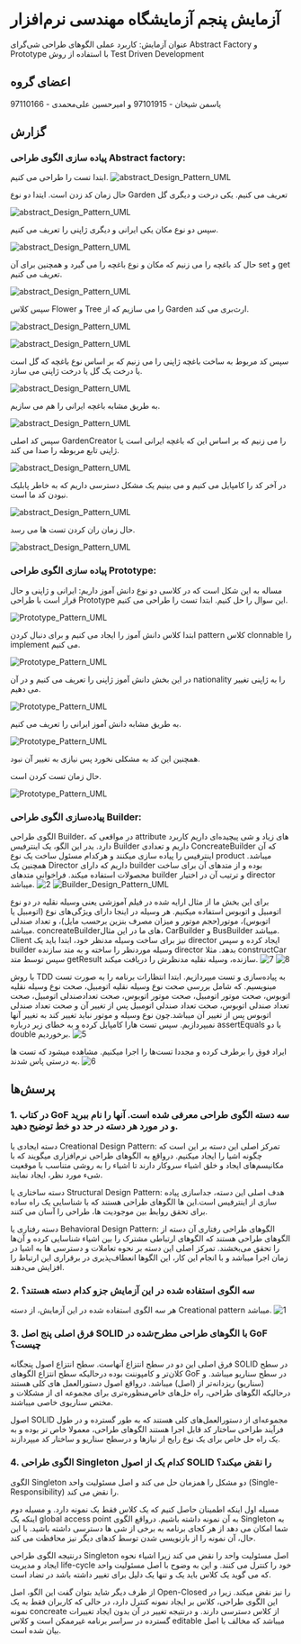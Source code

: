 <div dir=”rtl”>
 
 # آزمایش پنجم آزمایشگاه مهندسی نرم‌افزار
عنوان آزمایش:
کاربرد عملی الگوهای طراحی شی‌گرای Abstract Factory و Prototype با استفاده از روش Test Driven Development
 
 ## اعضای گروه
 یاسمن شیخان - 97101915 و امیرحسین علی‌محمدی - 97110166
 
 
## گزارش
  
### پیاده سازی الگوی طراحی Abstract factory:
ابتدا تست را طراحی می کنیم.
![abstract_Design_Pattern_UML](https://raw.githubusercontent.com/yasmansh/SE_LAB/main/Exp5/Part1%20-%20Abstract%20Factory/Pics/Capture11.jpg?token=GHSAT0AAAAAAB2RRMG3RBD7WJUG6YTESAQ2Y4TQPYQ)

حال زمان کد زدن است. ایتدا دو نوع Garden تعریف می کنیم. یکی درخت و دیگری گل

![abstract_Design_Pattern_UML](https://github.com/yasmansh/SE_LAB/blob/main/Exp5/Part1%20-%20Abstract%20Factory/Pics/Capture03.JPG)

سپس دو نوع مکان یکی ایرانی و دیگری ژاپنی را تعریف می کنیم.

![abstract_Design_Pattern_UML](https://github.com/yasmansh/SE_LAB/blob/main/Exp5/Part1%20-%20Abstract%20Factory/Pics/Capture04.JPG)

حال کد باغچه را می زنیم که مکان و نوع باغچه را می گیرد و همچنین برای آن set و get تعریف می کنیم.

![abstract_Design_Pattern_UML](https://github.com/yasmansh/SE_LAB/blob/main/Exp5/Part1%20-%20Abstract%20Factory/Pics/Capture08.JPG)

سپس کلاس Flower و Tree را می سازیم که از Garden ارث‌بری می کند.

![abstract_Design_Pattern_UML](https://github.com/yasmansh/SE_LAB/blob/main/Exp5/Part1%20-%20Abstract%20Factory/Pics/Capture09.JPG)

![abstract_Design_Pattern_UML](https://github.com/yasmansh/SE_LAB/blob/main/Exp5/Part1%20-%20Abstract%20Factory/Pics/Capture10.JPG)

سپس کد مربوط به ساخت باغچه ژاپنی را می زنیم که بر اساس نوع باغچه که گل است یا درخت یک گل یا درخت ژاپنی می سازد.

![abstract_Design_Pattern_UML](https://github.com/yasmansh/SE_LAB/blob/main/Exp5/Part1%20-%20Abstract%20Factory/Pics/Capture05.JPG)

به طریق مشابه باغچه ایرانی را هم می سازیم.

![abstract_Design_Pattern_UML](https://github.com/yasmansh/SE_LAB/blob/main/Exp5/Part1%20-%20Abstract%20Factory/Pics/Capture06.JPG)

سپس کد اصلی GardenCreator را می زنیم که بر اساس این که باغچه ایرانی است یا ژاپنی تابع مربوطه را صدا می کند.

![abstract_Design_Pattern_UML](https://github.com/yasmansh/SE_LAB/blob/main/Exp5/Part1%20-%20Abstract%20Factory/Pics/Capture07.JPG)

در آخر کد را کامپایل می کنیم و می بینیم یک مشکل دسترسی داریم که به خاطر پابلیک نبودن کد ما است.

![abstract_Design_Pattern_UML](https://github.com/yasmansh/SE_LAB/blob/main/Exp5/Part1%20-%20Abstract%20Factory/Pics/Capture01.JPG)

حال زمان ران کردن تست ها می رسد.

![abstract_Design_Pattern_UML](https://raw.githubusercontent.com/yasmansh/SE_LAB/main/Exp5/Part1%20-%20Abstract%20Factory/Pics/Capture12.jpg?token=GHSAT0AAAAAAB2RRMG3W3GVMTOAFVQ3U5ESY4TQQLQ)

 
 ### پیاده سازی الگوی طراحی Prototype: 
 
 مساله به این شکل است که در کلاسی دو نوع دانش آموز داریم: ایرانی و ژاپنی و حال قرار است با طراحی Prototype این سوال را حل کنیم.
 ابتدا تست را طراحی می کنیم.
 
 ![Prototype_Pattern_UML](https://raw.githubusercontent.com/yasmansh/SE_LAB/main/Exp5/Part2%20-%20Prototype/Pics/Capture05.jpg?token=GHSAT0AAAAAAB2RRMG3OS35BB5VVY6A2NZ4Y4TQODQ)
 
 ابتدا کلاس دانش آموز را ایجاد می کنیم و برای دنبال کردن pattern کلاس clonnable را implement می کنیم.
 
 ![Prototype_Pattern_UML](https://github.com/yasmansh/SE_LAB/blob/main/Exp5/Part2%20-%20Prototype/Pics/Capture02.JPG)
 
 در این بخش دانش آموز ژاپنی را تعریف می کنیم و در آن nationality را به ژاپنی تغییر می دهیم.
 
 ![Prototype_Pattern_UML](https://github.com/yasmansh/SE_LAB/blob/main/Exp5/Part2%20-%20Prototype/Pics/Capture03.JPG)
 
 به طریق مشابه دانش آموز ایرانی را تعریف می کنیم.
 
 ![Prototype_Pattern_UML](https://github.com/yasmansh/SE_LAB/blob/main/Exp5/Part2%20-%20Prototype/Pics/Capture04.JPG)
 
 همچنین این کد به مشکلی نخورد پس نیازی به تغییر آن نبود.
 
 حال زمان تست کردن است.
 
 ![Prototype_Pattern_UML](https://raw.githubusercontent.com/yasmansh/SE_LAB/main/Exp5/Part2%20-%20Prototype/Pics/Capture06.jpg?token=GHSAT0AAAAAAB2RRMG3WANVAA2AWEXRKXWGY4TQO3Q)
 

  ### پیاده‌سازی الگوی طراحی Builder:
الگوی طراحی Builder، در مواقعی که attribute های زیاد و شی پیچیده‌ای داریم  کاربرد دارد.
یدر این الگو، یک  اینترفیس Builder داریم و تعدادی ConcreateBuilder که آن اینترفیس را پیاده سازی میکنند و هرکدام مسئول ساخت یک نوع product میباشد. همچنین یک Director داریم که دارای builder بوده و از متدهای آن برای ساخت محصولات استفاده میکند. فراخوانی متدهای builder و ترتیب آن در اختیار director میباشد.
![2](https://user-images.githubusercontent.com/45336465/206543652-8f7c7b14-ac8a-4ed4-8731-1c131349a950.png)
![Builder_Design_Pattern_UML](https://user-images.githubusercontent.com/45336465/206544038-6a96dbfa-e40c-4caf-a926-168d5cf87964.jpg)

  
برای این بخش ما از مثال ارایه شده در فیلم آموزشی یعنی وسیله نقلیه در دو نوع اتومبیل و اتوبوس استفاده میکنیم.
هر وسیله در اینجا دارای ویژگی‌های نوع (اتومبیل یا اتوبوس)، موتور(حجم موتور و میزان مصرف بنزین برحسب مایل)، و تعداد صندلی میباشد.
 concreateBuilderهای ما در این مثال، CarBuilder و BusBuilder میباشد.
 Client نیز برای ساخت وسیله مدنظر خود، ابتدا باید یک director ایجاد کرده و سپس builder وسیله موردنظر را ساخته و به  متد سازنده director بدهد. مثلا constructCar
 سپس توسط متد getResult سازنده، وسیله نقلیه مدنظرش را دریافت میکند.
 ![7](https://user-images.githubusercontent.com/45336465/206543876-300d3759-b3a5-4cc5-bbd9-4c8b63154e68.png)
![8](https://user-images.githubusercontent.com/45336465/206543945-b4b1a809-3543-4c29-adf6-df4ec90805b4.png)

  
 با روش TDD به پیاده‌سازی و تست میپردازیم.
 ابتدا انتظارات برنامه را به صورت تست مینویسیم. که شامل بررسی صحت نوع وسیله نقلیه اتومبیل، صحت نوع وسیله نقلیه اتوبوس، صحت موتور اتومبیل، صحت موتور اتوبوس، صحت تعدادصندلی اتومبیل، صحت تعداد صندلی اتوبوس، صحت تعداد صندلی اتومبیل پس از تغییر آن و صحت تعداد صندلی اتوبوس پس از تغییر آن میباشد.چون نوع وسیله و موتور نباید تغییر کند به تغییر آنها نمیپردازیم.
 سپس تست هارا کامپایل کرده و به خطای زیر درباره assertEquals با دو double برخوردیم.
![5](https://user-images.githubusercontent.com/45336465/206543734-1ed715a9-6186-4dc5-bc12-6c15af5a639a.png)

  ایراد فوق را برطرف کرده و مجددا تست‌ها را اجرا میکنیم. مشاهده میشود که تست ها به درستی پاس شدند.
![6](https://user-images.githubusercontent.com/45336465/206543804-6c5314cb-c4f2-498d-9a62-83ed23ba580f.png)


 ## پرسش‌ها
 ### 1. در کتاب GoF سه دسته الگوی طراحی معرفی شده است. آنها را نام ببرید و در مورد هر دسته در حد دو خط توضیح دهید.
 دسته ایجادی یا   Creational Design Pattern:
تمرکز اصلی این دسته بر این است که  چگونه اشیا را ایجاد میکنیم.
درواقع به الگوهای طراحی نرم‌افزاری میگویند که با مکانیسم‌های ایجاد و خلق اشیاء سروکار دارند تا اشیاء را به روشی متناسب با موقعیت شیء مورد نظر، ایجاد نمایند.

 دسته ساختاری یا Structural Design Pattern:
هدف اصلی این دسته، جداسازی پیاده سازی از اینترفیس است.این ها الگوهای طراحی هستند که با شناسایی یک راه ساده برای تحقق روابط بین موجودیت ها، طراحی را آسان می کنند.

 دسته رفتاری یا Behavioral Design Pattern:
الگوهای طراحی رفتاری آن دسته از الگوهای طراحی هستند که الگوهای ارتباطی مشترک را بین اشیاء شناسایی کرده و آن‌ها را تحقق می‌بخشند. تمرکز اصلی  این دسته بر نحوه تعاملات و  دسترسی ها به اشیا در زمان اجرا میباشد و با انجام این کار، این الگوها انعطاف‌پذیری در برقراری این ارتباط را افزایش می‌دهند.

 ### 2. سه الگوی استفاده شده در این آزمایش جزو کدام دسته هستند؟
هر سه الگوی استفاده شده در این آزمایش، از دسته Creational pattern میباشد.
![1](https://user-images.githubusercontent.com/45336465/206543508-fdae3c51-63b1-41a9-bf02-8c4f594a46fb.png)

 
 ### 3. فرق اصلی پنج اصل SOLID با الگوهای طراحی مطرح‌شده در GoF چیست؟
 
 فرق اصلی این دو در سطح انتزاع آنهاست. سطح انتزاع اصول پنجگانه SOLID در سطح کلان‌تر و کامپوننت بوده درحالیکه سطح انتزاع الگوهای GoF در سطح سناریو میباشد. و (سناریو) ریزدانه‌تر از (اصل) میباشد.
 درواقع اصول دستورالعمل های کلی هستند درحالیکه الگوهای طراحی، راه حل‌های خاص‌منظوره‌تری برای مجموعه ای از مشکلات و مختص سناریوی خاصی میباشند.
 
 اصول SOLID مجموعه‌ای از دستورالعمل‌های کلی هستند که به طور گسترده و  در طول فرآیند طراحی ساختار کد قابل اجرا هستند
 الگوهای طراحی، معمولا خاص تر بوده و به یک راه حل خاص برای یک نوع رایج از نیازها و درسطح سناریو و ساختار کد میپردازند. 
 
 
 
  ### 4. الگوی طراحی Singleton کدام یک از اصول SOLID را نقض میکند؟
  الگوی Singleton دو مشکل را همزمان حل می کند و اصل مسئولیت واحد (Single-Responsibility)  را نقض می کند.
  
  مسیله اول اینکه اطمینان حاصل کنیم که یک کلاس فقط یک نمونه دارد.  و مسیله دوم اینکه یک global access point به آن نمونه داشته باشیم. درواقع الگوی Singleton به شما امکان می دهد از هر کجای برنامه به برخی از شی ها دسترسی داشته باشید. با این حال، آن نمونه را از بازنویسی شدن توسط کدهای دیگر نیز محافظت می کند.
  
  درنتیجه الگوی طراحی Singleton اصل مسئولیت واحد را نقض می کند زیرا اشیاء نحوه ایجاد و مدیریت life-cycle خود را کنترل می کنند. و این به وضوح با اصل مسئولیت واحد که می گوید یک کلاس باید یک و تنها یک دلیل برای تغییر داشته باشد در تضاد است.
 
 از طرف دیگر شاید بتوان گفت این الگو، اصل Open-Closed را نیز نقض میکند. زیرا در این الگوی طراحی، کلاس بر ایجاد نمونه کنترل دارد، در حالی که کاربران فقط به یک نمونه concreate از کلاس دسترسی دارند. و درنتیجه تغییر در آن بدون ایجاد تغییرات گسترده در سراسر برنامه غیرممکن است و کلاس editable میباشد که مخالف با اصل بیان شده است.

